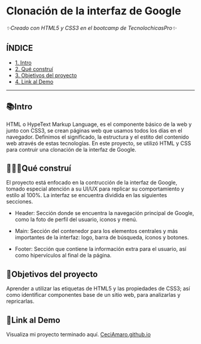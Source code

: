 # Clonación de la interfaz de Google 
###### ✨Creado con HTML5 y CSS3 en el bootcamp de TecnolochicasPro✨

## ÍNDICE
* [1. Intro]()
* [2. Qué construí]()
* [3. Objetivos del proyecto]()
* [4. Link al Demo]()

***
## 📚Intro
HTML o HypeText Markup Language, es el componente básico de la web y junto con CSS3, se crean páginas web que usamos todos los días en el navegador. Definimos el significado, la estructura y el estito del contenido web através de estas tecnologías.
En este proyecto, se utilizó HTML y  CSS para contruir una clonación de la interfaz de Google.

## 👩🏻‍💻Qué construí
El proyecto está enfocado  en la contrucción de la interfaz de Google, tomado especial atención a su UI/UX para replicar su comportamiento y estilo al 100%. La interfaz se encuentra dividida en las siguientes secciones.

* Header: Sección donde se encuentra la navegación principal de Google, como la foto de perfil del usuario, iconos y menú.

* Main: Sección del contenedor para los elementos centrales y más importantes de la interfaz: logo, barra de búsqueda, íconos y botones.

* Footer: Sección que contiene la información extra para el usuario, así como hipervículos al final de la página.

## 🎯Objetivos del proyecto
Aprender a utilizar las etiquetas de HTML5 y las propiedades de CSS3; así como identificar componentes base de un sitio web, para analizarlas y repricarlas.

## 👾Link al Demo
Visualiza mi proyecto terminado aquí.
[CeciAmaro.github.io]()

